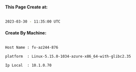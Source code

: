 
   
#### This Page Create at:

```bash

2023-03-30 - 11:35:00 UTC

```

#### Create By Machine:

```bash

Host Name : fv-az244-876

platform  : Linux-5.15.0-1034-azure-x86_64-with-glibc2.35

Ip Local  : 10.1.0.70

```

